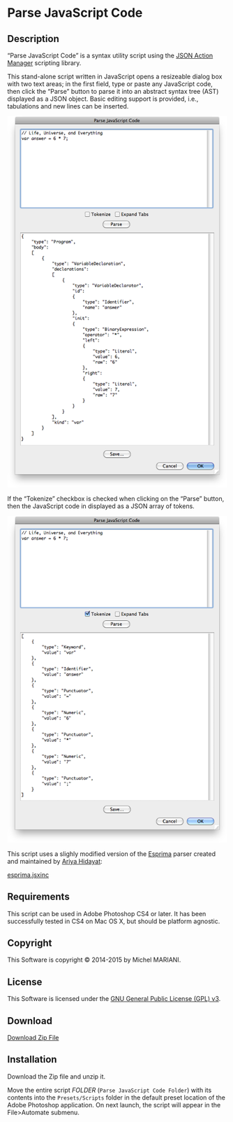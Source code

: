 # Parse JavaScript Code

## Description

“Parse JavaScript Code” is a syntax utility script using the [JSON Action Manager](/JSON-Action-Manager) scripting library.

This stand-alone script written in JavaScript opens a resizeable dialog box with two text areas; in the first field, type or paste any JavaScript code, then click the “Parse” button to parse it into an abstract syntax tree (AST) displayed as a JSON object. Basic editing support is provided, i.e., tabulations and new lines can be inserted.

![Parse JavaScript Code Dialog (Mac OS X)](images/Parse-JavaScript-Code-Dialog-Mac-OS-X.png)

If the “Tokenize” checkbox is checked when clicking on the “Parse” button, then the JavaScript code in displayed as a JSON array of tokens.

![Parse JavaScript Code Dialog (Mac OS X) - Tokenize](images/Parse-JavaScript-Code-Dialog-Mac-OS-X-Tokenize.png)

This script uses a slighly modified version of the [Esprima](http://esprima.org/) parser created and maintained by [Ariya Hidayat](https://ariya.io/about):

[esprima.jsxinc](esprima.jsxinc)

## Requirements

This script can be used in Adobe Photoshop CS4 or later. It has been successfully tested in CS4 on Mac OS X, but should be platform agnostic.

## Copyright

This Software is copyright © 2014-2015 by Michel MARIANI.

## License

This Software is licensed under the [GNU General Public License (GPL) v3](https://www.gnu.org/licenses/gpl.html).

## Download

[Download Zip File](/Downloads/Parse-JavaScript-Code-1.3.zip)

## Installation

Download the Zip file and unzip it.

Move the entire script *FOLDER* (`Parse JavaScript Code Folder`) with its contents into the `Presets/Scripts` folder in the default preset location of the Adobe Photoshop application. On next launch, the script will appear in the File>Automate submenu.

